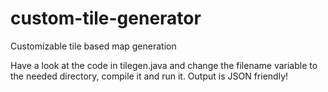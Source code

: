 # custom-tile-generator
Customizable tile based map generation

Have a look at the code in tilegen.java and change the filename variable to the needed directory, compile it and run it. Output is JSON friendly!